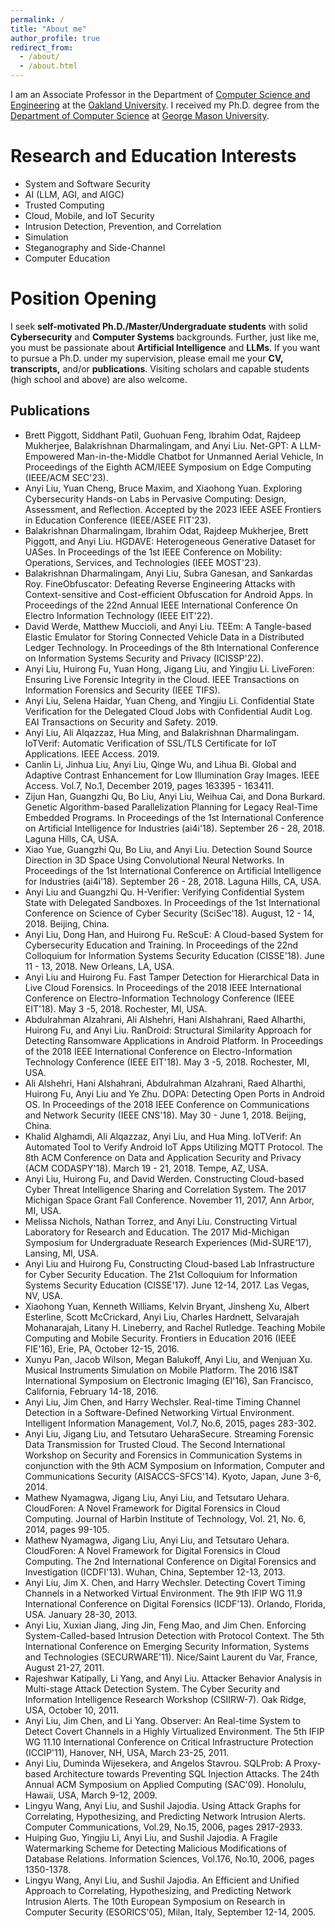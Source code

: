```yaml
---
permalink: /
title: "About me"
author_profile: true
redirect_from: 
  - /about/
  - /about.html
---
```


I am an Associate Professor in the Department of [Computer Science and Engineering](https://www.oakland.edu/secs/directory/liu/) at the [Oakland University](https://oakland.edu/). I received my Ph.D. degree from the [Department of Computer Science](https://cs.gmu.edu/) at [George Mason University](https://www.gmu.edu/).



Research and Education Interests
======
* System and Software Security 
* AI (LLM, AGI, and AIGC)
* Trusted Computing 
* Cloud, Mobile, and IoT Security
* Intrusion Detection, Prevention, and Correlation
* Simulation
* Steganography and Side-Channel
* Computer Education

Position Opening
======
I seek **self-motivated Ph.D./Master/Undergraduate students** with solid **Cybersecurity** and **Computer Systems** backgrounds. Further, just like me, you must be passionate about **Artificial Intelligence** and **LLMs**. If you want to pursue a Ph.D. under my supervision, please email me your **CV, transcripts,** and/or **publications**. Visiting scholars and capable students (high school and above) are also welcome.



Publications
------
* Brett Piggott, Siddhant Patil, Guohuan Feng, Ibrahim Odat, Rajdeep Mukherjee, Balakrishnan Dharmalingam, and Anyi Liu. Net-GPT: A LLM-Empowered Man-in-the-Middle Chatbot for Unmanned Aerial Vehicle, In Proceedings of the Eighth ACM/IEEE Symposium on Edge Computing (IEEE/ACM SEC'23).
* Anyi Liu, Yuan Cheng, Bruce Maxim, and Xiaohong Yuan. Exploring Cybersecurity Hands-on Labs in Pervasive Computing: Design, Assessment, and Reflection. Accepted by the 2023 IEEE ASEE Frontiers in Education Conference (IEEE/ASEE FIT'23).
* Balakrishnan Dharmalingam, Ibrahim Odat, Rajdeep Mukherjee, Brett Piggott, and Anyi Liu. HGDAVE: Heterogeneous Generative Dataset for UASes. In Proceedings of the 1st IEEE Conference on Mobility: Operations, Services, and Technologies (IEEE MOST'23).
* Balakrishnan Dharmalingam, Anyi Liu, Subra Ganesan, and Sankardas Roy. FineObfuscator: Defeating Reverse Engineering Attacks with Context-sensitive and Cost-efficient Obfuscation for Android Apps. In Proceedings of the 22nd Annual IEEE International Conference On Electro Information Technology (IEEE EIT'22).
* David Werde, Matthew Muccioli, and Anyi Liu. TEEm: A Tangle-based Elastic Emulator for Storing Connected Vehicle Data in a Distributed Ledger Technology. In Proceedings of the 8th International Conference on Information Systems Security and Privacy (ICISSP'22).
* Anyi Liu, Huirong Fu, Yuan Hong, Jigang Liu, and Yingjiu Li. LiveForen: Ensuring Live Forensic Integrity in the Cloud. IEEE Transactions on Information Forensics and Security (IEEE TIFS).
* Anyi Liu, Selena Haidar, Yuan Cheng, and Yingjiu Li. Confidential State Verification for the Delegated Cloud Jobs with Confidential Audit Log. EAI Transactions on Security and Safety. 2019.
* Anyi Liu, Ali Alqazzaz, Hua Ming, and Balakrishnan Dharmalingam. IoTVerif: Automatic Verification of SSL/TLS Certificate for IoT Applications. IEEE Access. 2019.
* Canlin Li, Jinhua Liu, Anyi Liu, Qinge Wu, and Lihua Bi. Global and Adaptive Contrast Enhancement for Low Illumination Gray Images. IEEE Access. Vol.7, No.1, December 2019, pages 163395 - 163411.
* Zijun Han, Guangzhi Qu, Bo Liu, Anyi Liu, Weihua Cai, and Dona Burkard. Genetic Algorithm-based Parallelization Planning for Legacy Real-Time Embedded Programs. In Proceedings of the 1st International Conference on Artificial Intelligence for Industries (ai4i'18). September 26 - 28, 2018. Laguna Hills, CA, USA.
* Xiao Yue, Guangzhi Qu, Bo Liu, and Anyi Liu. Detection Sound Source Direction in 3D Space Using Convolutional Neural Networks. In Proceedings of the 1st International Conference on Artificial Intelligence for Industries (ai4i'18). September 26 - 28, 2018. Laguna Hills, CA, USA.
* Anyi Liu and Guangzhi Qu. H-Verifier: Verifying Confidential System State with Delegated Sandboxes. In Proceedings of the 1st International Conference on Science of Cyber Security (SciSec'18). August, 12 - 14, 2018. Beijing, China.
* Anyi Liu, Dong Han, and Huirong Fu. ReScuE: A Cloud-based System for Cybersecurity Education and Training. In Proceedings of the 22nd Colloquium for Information Systems Security Education (CISSE'18). June 11 - 13, 2018. New Orleans, LA, USA.
* Anyi Liu and Huirong Fu. Fast Tamper Detection for Hierarchical Data in Live Cloud Forensics. In Proceedings of the 2018 IEEE International Conference on Electro-Information Technology Conference (IEEE EIT'18). May 3 -5, 2018. Rochester, MI, USA.
* Abdulrahman Alzahrani, Ali Alshehri, Hani Alshahrani, Raed Alharthi, Huirong Fu, and Anyi Liu. RanDroid: Structural Similarity Approach for Detecting Ransomware Applications in Android Platform. In Proceedings of the 2018 IEEE International Conference on Electro-Information Technology Conference (IEEE EIT'18). May 3 -5, 2018. Rochester, MI, USA.
* Ali Alshehri, Hani Alshahrani, Abdulrahman Alzahrani, Raed Alharthi, Huirong Fu, Anyi Liu and Ye Zhu. DOPA: Detecting Open Ports in Android OS. In Proceedings of the 2018 IEEE Conference on Communications and Network Security (IEEE CNS'18). May 30 - June 1, 2018. Beijing, China.
* Khalid Alghamdi, Ali Alqazzaz, Anyi Liu, and Hua Ming. IoTVerif: An Automated Tool to Verify Android IoT Apps Utilizing MQTT Protocol. The 8th ACM Conference on Data and Application Security and Privacy (ACM CODASPY'18). March 19 - 21, 2018. Tempe, AZ, USA.
* Anyi Liu, Huirong Fu, and David Werden. Constructing Cloud-based Cyber Threat Intelligence Sharing and Correlation System. The 2017 Michigan Space Grant Fall Conference. November 11, 2017, Ann Arbor, MI, USA.
* Melissa Nichols, Nathan Torrez, and Anyi Liu. Constructing Virtual Laboratory for Research and Education. The 2017 Mid-Michigan Symposium for Undergraduate Research Experiences (Mid-SURE‘17), Lansing, MI, USA.
* Anyi Liu and Huirong Fu, Constructing Cloud-based Lab Infrastructure for Cyber Security Education. The 21st Colloquium for Information Systems Security Education (CISSE'17). June 12-14, 2017. Las Vegas, NV, USA.
* Xiaohong Yuan, Kenneth Williams, Kelvin Bryant, Jinsheng Xu, Albert Esterline, Scott McCrickard, Anyi Liu, Charles Hardnett, Selvarajah Mohanarajah, Litany H. Lineberry, and Rachel Rutledge. Teaching Mobile Computing and Mobile Security. Frontiers in Education 2016 (IEEE FIE'16), Erie, PA, October 12-15, 2016.
* Xunyu Pan, Jacob Wilson, Megan Balukoff, Anyi Liu, and Wenjuan Xu. Musical Instruments Simulation on Mobile Platform. The 2016 IS&T International Symposium on Electronic Imaging (EI'16), San Francisco, California, February 14-18, 2016.
* Anyi Liu, Jim Chen, and Harry Wechsler. Real-time Timing Channel Detection in a Software-Defined Networking Virtual Environment. Intelligent Information Management, Vol.7, No.6, 2015, pages 283-302.
* Anyi Liu, Jigang Liu, and Tetsutaro UeharaSecure. Streaming Forensic Data Transmission for Trusted Cloud. The Second International Workshop on Security and Forensics in Communication Systems in conjunction with the 9th ACM Symposium on Information, Computer and Communications Security (AISACCS-SFCS'14). Kyoto, Japan, June 3-6, 2014.
* Mathew Nyamagwa, Jigang Liu, Anyi Liu, and Tetsutaro Uehara. CloudForen: A Novel Framework for Digital Forensics in Cloud Computing. Journal of Harbin Institute of Technology, Vol. 21, No. 6, 2014, pages 99-105.
* Mathew Nyamagwa, Jigang Liu, Anyi Liu, and Tetsutaro Uehara. CloudForen: A Novel Framework for Digital Forensics in Cloud Computing. The 2nd International Conference on Digital Forensics and Investigation (ICDFI'13). Wuhan, China, September 12-13, 2013.
* Anyi Liu, Jim X. Chen, and Harry Wechsler. Detecting Covert Timing Channels in a Networked Virtual Environment. The 9th IFIP WG 11.9 International Conference on Digital Forensics (ICDF'13). Orlando, Florida, USA. January 28-30, 2013.
* Anyi Liu, Xuxian Jiang, Jing Jin, Feng Mao, and Jim Chen. Enforcing System-Called-based Intrusion Detection with Protocol Context. The 5th International Conference on Emerging Security Information, Systems and Technologies (SECURWARE'11). Nice/Saint Laurent du Var, France, August 21-27, 2011.
* Rajeshwar Katipally, Li Yang, and Anyi Liu. Attacker Behavior Analysis in Multi-stage Attack Detection System. The Cyber Security and Information Intelligence Research Workshop (CSIIRW-7). Oak Ridge, USA, October 10, 2011.
* Anyi Liu, Jim Chen, and Li Yang. Observer: An Real-time System to Detect Covert Channels in a Highly Virtualized Environment. The 5th IFIP WG 11.10 International Conference on Critical Infrastructure Protection (ICCIP'11), Hanover, NH, USA, March 23-25, 2011.
* Anyi Liu, Duminda Wijesekera, and Angelos Stavrou. SQLProb: A Proxy-based Architecture towards Preventing SQL Injection Attacks. The 24th Annual ACM Symposium on Applied Computing (SAC'09). Honolulu, Hawaii, USA, March 9-12, 2009.
* Lingyu Wang, Anyi Liu, and Sushil Jajodia. Using Attack Graphs for Correlating, Hypothesizing, and Predicting Network Intrusion Alerts. Computer Communications, Vol.29, No.15, 2006, pages 2917-2933.
* Huiping Guo, Yingjiu Li, Anyi Liu, and Sushil Jajodia. A Fragile Watermarking Scheme for Detecting Malicious Modifications of Database Relations. Information Sciences, Vol.176, No.10, 2006, pages 1350-1378.
* Lingyu Wang, Anyi Liu, and Sushil Jajodia. An Efficient and Unified Approach to Correlating, Hypothesizing, and Predicting Network Intrusion Alerts. The 10th European Symposium on Research in Computer Security (ESORICS'05), Milan, Italy, September 12-14, 2005.

